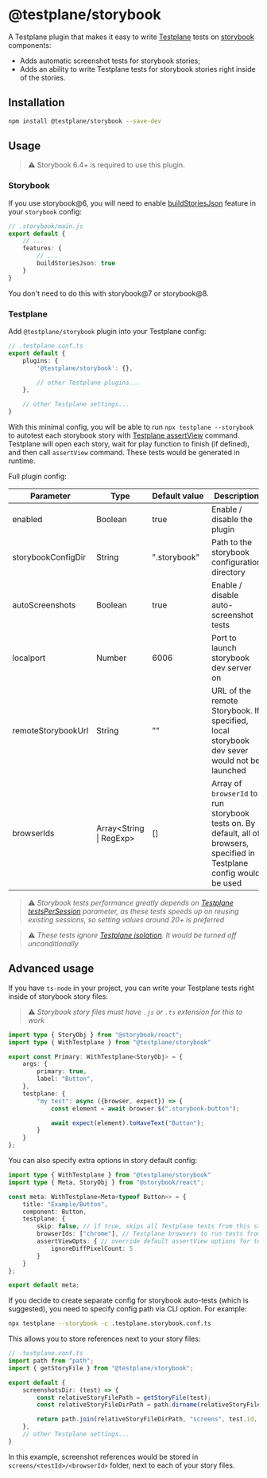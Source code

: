 # @testplane/storybook

A Testplane plugin that makes it easy to write [Testplane](https://github.com/gemini-testing/testplane) tests on [storybook](https://github.com/storybookjs/storybook) components:
- Adds automatic screenshot tests for storybook stories;
- Adds an ability to write Testplane tests for storybook stories right inside of the stories.

## Installation

```bash
npm install @testplane/storybook --save-dev
```

## Usage

> ⚠️ Storybook 6.4+ is required to use this plugin.

### Storybook

If you use storybook@6, you will need to enable [buildStoriesJson](https://storybook.js.org/docs/6.4/configure/overview#feature-flags) feature in your `storybook` config:

```ts
// .storybook/main.js
export default {
    // ...
    features: {
        // ...
        buildStoriesJson: true
    }
}
```

You don't need to do this with storybook@7 or storybook@8.

### Testplane

Add `@testplane/storybook` plugin into your Testplane config:

```ts
// .testplane.conf.ts
export default {
    plugins: {
        '@testplane/storybook': {},

        // other Testplane plugins...
    },

    // other Testplane settings...
}
```

With this minimal config, you will be able to run `npx testplane --storybook` to autotest each storybook story with [Testplane assertView](https://github.com/gemini-testing/testplane#assertview) command. Testplane will open each story, wait for play function to finish (if defined), and then call `assertView` command. These tests would be generated in runtime.

Full plugin config:

| **Parameter**      | **Type**                | **Default&nbsp;value** | **Description**                                                             |
| ------------------ | ----------------------- | ---------------------- | --------------------------------------------------------------------------- |
| enabled	         | Boolean                 | true                   | Enable / disable the plugin                                                                      |
| storybookConfigDir | String                  | ".storybook"           | Path to the storybook configuration directory                                                                   |
| autoScreenshots	 | Boolean                 | true                   | Enable / disable auto-screenshot tests                                                                       |
| localport	         | Number                  | 6006                   | Port to launch storybook dev server on                                                                          |
| remoteStorybookUrl | String                  | ""                     | URL of the remote Storybook. If specified, local storybook dev sever would not be launched                             |
| browserIds         | Array<String \| RegExp> | []                     | Array of `browserId` to run storybook tests on. By default, all of browsers, specified in Testplane config would be used |

> ⚠️ *Storybook tests performance greatly depends on [Testplane testsPerSession](https://github.com/gemini-testing/testplane#testspersession) parameter, as these tests speeds up on reusing existing sessions, so setting values around 20+ is preferred*

> ⚠️ *These tests ignore [Testplane isolation](https://github.com/gemini-testing/testplane#isolation). It would be turned off unconditionally*

## Advanced usage

If you have `ts-node` in your project, you can write your Testplane tests right inside of storybook story files:

> ⚠️ *Storybook story files must have `.js` or `.ts` extension for this to work*

```ts
import type { StoryObj } from "@storybook/react";
import type { WithTestplane } from "@testplane/storybook"

export const Primary: WithTestplane<StoryObj> = {
    args: {
        primary: true,
        label: "Button",
    },
    testplane: {
        "my test": async ({browser, expect}) => {
            const element = await browser.$(".storybook-button");

            await expect(element).toHaveText("Button");
        }
    }
};
```

You can also specify extra options in story default config:

```ts
import type { WithTestplane } from "@testplane/storybook"
import type { Meta, StoryObj } from "@storybook/react";

const meta: WithTestplane<Meta<typeof Button>> = {
    title: "Example/Button",
    component: Button,
    testplane: {
        skip: false, // if true, skips all Testplane tests from this story file
        browserIds: ["chrome"], // Testplane browsers to run tests from this story file
        assertViewOpts: { // override default assertView options for tests from this file
            ignoreDiffPixelCount: 5
        }
    }
};

export default meta;
```

If you decide to create separate config for storybook auto-tests (which is suggested), you need to specify config path via CLI option. For example:

```bash
npx testplane --storybook -c .testplane.storybook.conf.ts
```

This allows you to store references next to your story files:

```ts
// .testplane.conf.ts
import path from "path";
import { getStoryFile } from "@testplane/storybook";

export default {
    screenshotsDir: (test) => {
        const relativeStoryFilePath = getStoryFile(test);
        const relativeStoryFileDirPath = path.dirname(relativeStoryFilePath);

        return path.join(relativeStoryFileDirPath, "screens", test.id, test.browserId);
    },
    // other Testplane settings...
}
```

In this example, screenshot references would be stored in `screens/<testId>/<browserId>` folder, next to each of your story files.
